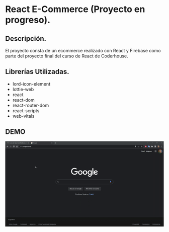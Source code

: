 # React E-Commerce (Proyecto en progreso).

## Descripción.
El proyecto consta de un ecommerce realizado con React y Firebase como parte del proyecto final del curso de React de Coderhouse.

## Librerías Utilizadas.
- lord-icon-element
- lottie-web
- react
- react-dom
- react-router-dom
- react-scripts
- web-vitals

## DEMO

![Demo Gif](public/DaroStore.gif)